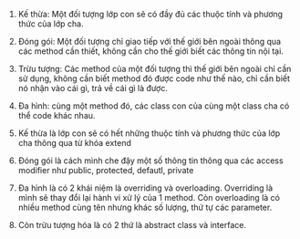 1. Kế thừa: Một đối tượng lớp con sẽ có đầy đủ các thuộc tính và phương thức của lớp cha.
2. Đóng gói: Một đối tượng chỉ giao tiếp với thế giới bên ngoài thông qua các method cần thiết, không cần cho thế giới biết các thông tin nội tại.
3. Trừu tượng: Các method của một đối tượng thì thế giới bên ngoài chỉ cần sử dụng, không cần biết method đó được code như thế nào, chỉ cần biết nó nhận vào cái gì, trả về cái gì là được.
4. Đa hình: cùng một method đó, các class con của cùng một class cha có thể code khác nhau.

1. Kế thừa là lớp con sẽ có hết những thuộc tính và phương thức của lớp cha thông qua từ khóa extend
2. Đóng gói là cách mình che đậy một số thông tin thông qua các access modifier như public, protected, defautl, private
3. Đa hình là có 2 khái niệm là overriding và overloading. Overriding là mình sẽ thay đổi lại hành vi xử lý của 1 method. Còn overloading là có nhiều method cùng tên nhưng khác số lượng, thứ tự các parameter.
4. Còn trừu tượng hóa là có 2 thứ là abstract class và interface.